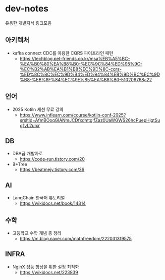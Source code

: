 # dev-notes
유용한 개발지식 링크모음

## 아키텍처
* kafka connect CDC를 이용한 CQRS 파이프라인 패턴
  * https://techblog.pet-friends.co.kr/msa%EB%A5%BC-%EA%B0%80%EA%B8%B0-%EC%9C%84%ED%95%9C-%EC%B2%AB%EA%B1%B8%EC%9D%8C-cqrs-%ED%8C%8C%EC%9D%B4%ED%94%84%EB%9D%BC%EC%9D%B8-%EB%8F%84%EC%9E%85%EA%B8%B0-510206768a22

## 언어
* 2025 Kotiln 세션 무료 강의
  * https://www.inflearn.com/course/kotlin-conf-2025?srsltid=AfmBOoqGIANmJCDfxdmtgifZaz0UaWGWS26hcPuepHjqtSug1yL2uIxr

## DB
* DBA급 개발자로
  * https://code-run.tistory.com/20
* B+Tree
  * https://beatmejy.tistory.com/36

## AI
* LangChain 한국어 튜토리얼
  * https://wikidocs.net/book/14314


## 수학
* 고등학교 수학 개념 총 정리
  * https://m.blog.naver.com/mathfreedom/222031319575
 
 
## INFRA
* NginX 성능 향상을 위한 설정 최적화
  * https://wikidocs.net/223839

